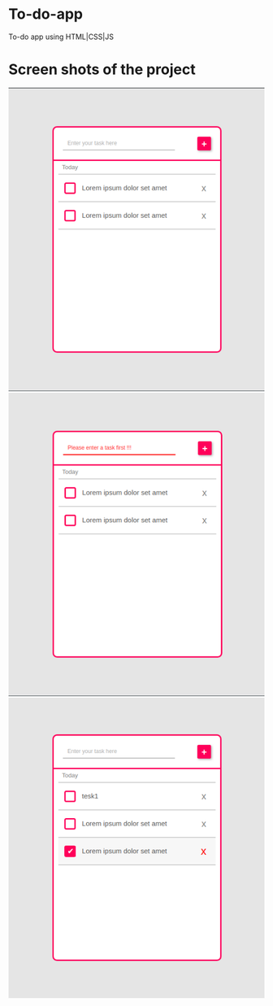 # To-do-app
To-do app using HTML|CSS|JS

# Screen shots of the project
![Screenshot](to-do-app_1.png)
![Screenshot](to-do-app_2.png)
![Screenshot](to-do-app_3.png)


